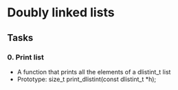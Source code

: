 # Doubly linked lists
## Tasks
### 0. Print list
* A function that prints all the elements of a dlistint_t list
* Prototype: size_t print_dlistint(const dlistint_t *h);